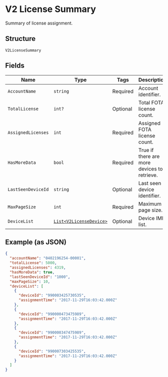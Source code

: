 
# V2 License Summary

Summary of license assignment.

## Structure

`V2LicenseSummary`

## Fields

| Name | Type | Tags | Description |
|  --- | --- | --- | --- |
| `AccountName` | `string` | Required | Account identifier. |
| `TotalLicense` | `int?` | Optional | Total FOTA license count. |
| `AssignedLicenses` | `int` | Required | Assigned FOTA license count. |
| `HasMoreData` | `bool` | Required | True if there are more devices to retrieve. |
| `LastSeenDeviceId` | `string` | Optional | Last seen device identifier. |
| `MaxPageSize` | `int` | Required | Maximum page size. |
| `DeviceList` | [`List<V2LicenseDevice>`](../../doc/models/v2-license-device.md) | Optional | Device IMEI list. |

## Example (as JSON)

```json
{
  "accountName": "0402196254-00001",
  "totalLicense": 5000,
  "assignedLicenses": 4319,
  "hasMoreData": true,
  "lastSeenDeviceId": "1000",
  "maxPageSize": 10,
  "deviceList": [
    {
      "deviceId": "990003425730535",
      "assignmentTime": "2017-11-29T16:03:42.000Z"
    },
    {
      "deviceId": "990000473475989",
      "assignmentTime": "2017-11-29T16:03:42.000Z"
    },
    {
      "deviceId": "990000347475989",
      "assignmentTime": "2017-11-29T16:03:42.000Z"
    },
    {
      "deviceId": "990007303425535",
      "assignmentTime": "2017-11-29T16:03:42.000Z"
    }
  ]
}
```

